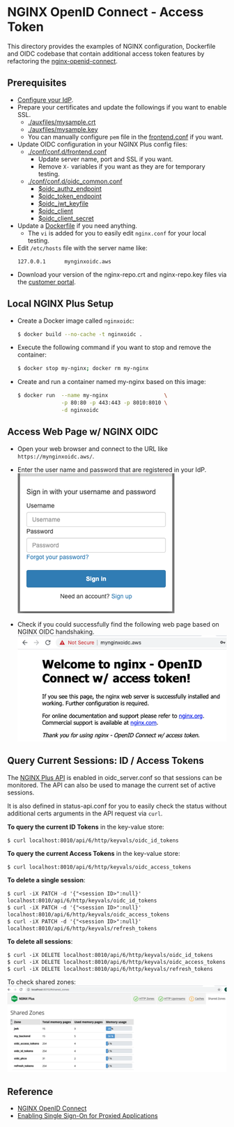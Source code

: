 # NGINX OpenID Connect - Access Token

This directory provides the examples of NGINX configuration, Dockerfile and OIDC codebase that contain additional access token features by refactoring the [nginx-openid-connect](https://github.com/nginxinc/nginx-openid-connect).

## Prerequisites
- [Configure your IdP](https://github.com/nginxinc/nginx-openid-connect/#configuring-your-idp).
- Prepare your certificates and update the followings if you want to enable SSL.
  - [./auxfiles/mysample.crt](./auxfiles/mysample.crt)
  - [./auxfiles/mysample.key](./auxfiles/mysample.key)
  - You can manually configure `pem` file in the [frontend.conf](./conf/conf.d/frontend.conf) if you want.
- Update OIDC configuration in your NGINX Plus config files:
  - [./conf/conf.d/frontend.conf](./conf/conf.d/frontend.conf)
    - Update server name, port and SSL if you want.
    - Remove `X-` variables if you want as they are for temporary testing.
  - [./conf/conf.d/oidc_common.conf](./conf/conf.d/oidc_common.conf)
    - [$oidc_authz_endpoint](./conf/conf.d/oidc_common.conf#L7)
    - [$oidc_token_endpoint](./conf/conf.d/oidc_common.conf#L14)
    - [$oidc_jwt_keyfile](./conf/conf.d/oidc_common.conf#L20)
    - [$oidc_client](./conf/conf.d/oidc_common.conf#L26)
    - [$oidc_client_secret](./conf/conf.d/oidc_common.conf#L36)
- Update a [Dockerfile](./Dockerfile) if you need anything.
  - The `vi` is added for you to easily edit `nginx.conf` for your local testing.
- Edit `/etc/hosts` file with the server name like:
  ```
  127.0.0.1      mynginxoidc.aws
  ```
- Download your version of the nginx-repo.crt and nginx-repo.key files via the [customer portal](https://cs.nginx.com/?_ga=2.268586425.912746048.1620625839-85838359.1596947109).


## Local NGINX Plus Setup

- Create a Docker image called `nginxoidc`:
  ```bash
  $ docker build --no-cache -t nginxoidc .
  ```

- Execute the following command if you want to stop and remove the container:
  ```bash
  $ docker stop my-nginx; docker rm my-nginx
  ```

- Create and run a container named my-nginx based on this image:
  ```bash
  $ docker run  --name my-nginx                  \
                -p 80:80 -p 443:443 -p 8010:8010 \
                -d nginxoidc
  ```


## Access Web Page w/ NGINX OIDC
- Open your web browser and connect to the URL like `https://mynginxoidc.aws/`.
- Enter the user name and password that are registered in your IdP.
  ![](./img/idp_login.png)

- Check if you could successfully find the following web page based on NGINX OIDC handshaking.
  ![](./img/nginx-oidc-access-token-page.png)


## Query Current Sessions: ID / Access Tokens
The [NGINX Plus API](http://nginx.org/en/docs/http/ngx_http_api_module.html) is enabled in oidc_server.conf so that sessions can be monitored. The API can also be used to manage the current set of active sessions.

It is also defined in status-api.conf for you to easily check the status without additional certs arguments in the API request via `curl`.

**To query the current ID Tokens** in the key-value store:
```
$ curl localhost:8010/api/6/http/keyvals/oidc_id_tokens
```

**To query the current Access Tokens** in the key-value store:
```
$ curl localhost:8010/api/6/http/keyvals/oidc_access_tokens
```

**To delete a single session**:
```
$ curl -iX PATCH -d '{"<session ID>":null}' localhost:8010/api/6/http/keyvals/oidc_id_tokens
$ curl -iX PATCH -d '{"<session ID>":null}' localhost:8010/api/6/http/keyvals/oidc_access_tokens
$ curl -iX PATCH -d '{"<session ID>":null}' localhost:8010/api/6/http/keyvals/refresh_tokens
```

**To delete all sessions**:
```
$ curl -iX DELETE localhost:8010/api/6/http/keyvals/oidc_id_tokens
$ curl -iX DELETE localhost:8010/api/6/http/keyvals/oidc_access_tokens
$ curl -iX DELETE localhost:8010/api/6/http/keyvals/refresh_tokens
```

To check shared zones:
![](./img/nginx-plus-shared-zones.png)


## Reference
- [NGINX OpenID Connect](https://github.com/shawnhankim/nginx-openid-connect)
- [Enabling Single Sign-On for Proxied Applications](https://docs.nginx.com/nginx/deployment-guides/single-sign-on/)
